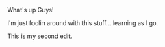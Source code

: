 What's up Guys!

I'm just foolin around with this stuff... learning as I go.

This is my second edit.